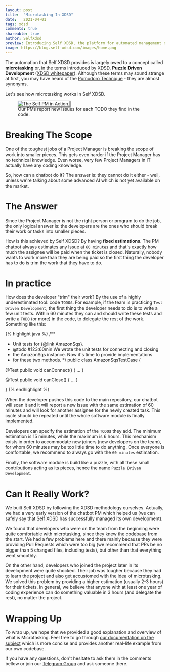 ```yaml
---
layout: post
title:  "Microtasking In XDSD"
date:   2021-04-01
tags: xdsd
comments: true
shareable: true
author: SelfXdsd
preview: Introducing Self XDSD, the platform for automated management of distributed projects.
image: https://blog.self-xdsd.com/images/home.png
---
```


The automation that Self XDSD provides is largely owed to a concept called **microtasking** or, in the terms introduced by
XDSD, **Puzzle Driven Development** ([XDSD whitepaper](https://www.xdsd.org/XDSD-WhitePaper.pdf)). Although these terms may
sound strange at first, you may have heard of the [Pomodoro Technique](https://en.wikipedia.org/wiki/Pomodoro_Technique) - they are almost
synonyms.

Let's see how microtasking works in Self XDSD.

<figure class="articleimg">
 <img src="{{page.image}}" alt="The Self PM in Action." style="box-shadow: 2px 2px 2px 2px grey;">
 <figcaption>
 Our PMs report new Issues for each TODO they find in the code.
 </figcaption>
</figure>

# Breaking The Scope

One of the toughest jobs of a Project Manager is breaking the scope of work into smaller pieces. This gets even harder if the Project Manager has no
technical knowledge. Even worse, very few Project Managers in IT actually have any coding knowledge.

So, how can a chatbot do it? The answer is: they cannot do it either - well, unless we're talking about some advanced AI which is not yet available on the market.

# The Answer

Since the Project Manager is not the right person or program to do the job, the only logical answer is: the developers are the ones who should break their work or tasks
into smaller pieces.

How is this achieved by Self XDSD? By having **fixed estimations**. The PM chatbot always estimates any Issue at ``60 minutes`` and that's exactly how much the assignee will be paid when the ticket is closed. Naturally, nobody wants to work more than they are being paid so the first thing the developer has to do is
trim the work that they have to do.

# In practice

How does the developer "trim" their work? By the use of a highly underestimated tool: code ``TODO``s. For example, if the team is practicing ``Test Driven Development``,
the first thing the developer needs to do is to write a few unit tests. Within 60 minutes they can and should write these tests and write a ``TODO`` (or more) in the code, to
delegate the rest of the work. Something like this:

{% highlight java %}
/**
 * Unit tests for {@link AmazonSqs}.
 * @todo #123:60min We wrote the unit tests for connecting and closing
 *  the AmazonSqs instance. Now it's time to provide implementations
 *  for these two methods.
 */
public class AmazonSqsTestCase {

  @Test
  public void canConnect() {
    ...
  }

  @Test
  public void canClose() {
    ...
  }

}
{% endhighlight %}

When the developer pushes this code to the main repository, our chatbot will scan it and it will report a new Issue with the same estimation of 60 minutes and will look for
another assignee for the newly created task. This cycle should be repeated until the whole software module is finally implemented.

Developers can specify the estimation of the ``TODO``s they add. The minimum estimation is 15 minutes, while the maximum is 6 hours. This mechanism exists in order to
accommodate new joiners (new developers on the team), for whom 60 minutes may be too little time to do anything. Once everyone is comfortable, we recommend to always go with the ``60 minutes`` estimation.

Finally, the software module is build like a puzzle, with all these small contributions acting as its pieces, hence the name ``Puzzle Driven Development``.

# Can It Really Work?

We built Self XDSD by following the XDSD methodology ourselves. Actually, we had a very early version of the chatbot PM which helped us (we can safely say that Self XDSD has successfully managed its own development).

We found that developers who were on the team from the beginning were quite comfortable with microtasking, since they knew the codebase from the start. We had a few problems here and there mainly because they were providing Pull Requests which were too big (we recommend that PRs be no bigger than 5 changed files, including tests), but other than that everything went smoothly.

On the other hand, developers who joined the project later in its development were quite shocked. Their job was tougher because they had to learn the project and also get accustomed with the idea of microtasking. We solved this problem by providing a higher estimation (usually 2-3 hours) for their tickets. In general, we believe that anyone with at least one year of coding experience can do something valuable in 3 hours (and delegate the rest), no matter the project.

# Wrapping Up

To wrap up, we hope that we provided a good explanation and overview of what is Microtasking. Feel free to go through [our documentation on the subject](https://docs.self-xdsd.com/microtasking.html) which is more concise and provides another real-life example from our own codebase.

If you have any questions, don't hesitate to ask them in the comments bellow or join our [Telegram Group](https://t.me/joinchat/FWpjdxscN7kYhADoVtUV0A) and ask someone there.
